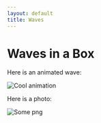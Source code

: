 ```yaml
---
layout: default
title: Waves
---
```


<h1>Waves in a Box</h1>

<p>
	Here is an animated wave:
</p>

<img src="https://irrotational-github-io.onrender.com/animation" alt="Cool animation">

<p>
	Here is a photo:
</p>

<img src="https://irrotational-github-io.onrender.com/stuff" alt="Some png">
